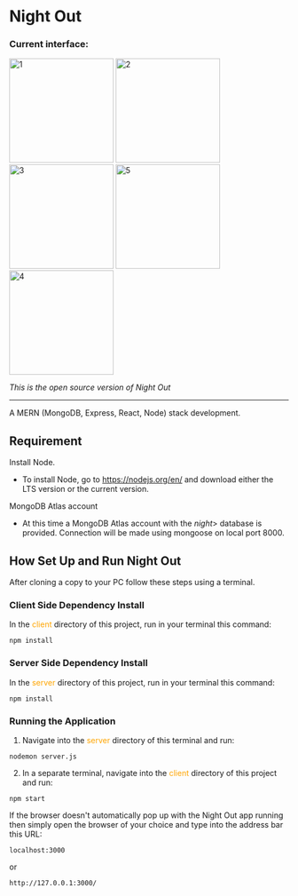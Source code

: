 # Night Out

### Current interface:

<img width="188" alt="1" src="https://github.com/ohxrn/NightOutOpenSource/assets/79466519/372b85c3-24e3-4777-9845-e05da2c5ddbb">
<img width="188" alt="2" src="https://github.com/ohxrn/NightOutOpenSource/assets/79466519/29b1fd67-e605-41bc-9d89-169bf9710c16">
<img width="188" alt="3" src="https://github.com/ohxrn/NightOutOpenSource/assets/79466519/7cd49ecd-4d95-4079-8af0-2ee73924aad9">
<img width="188" alt="5" src="https://github.com/ohxrn/NightOutOpenSource/assets/79466519/de2f7f3d-5b77-425e-a9f5-d9ce8ff3fe16">
<img width="188" alt="4" src="https://github.com/ohxrn/NightOutOpenSource/assets/79466519/5cf9011e-7135-4ec5-b645-1c9b3a0921a3">

<i>This is the open source version of Night Out</i>

---

A MERN (MongoDB, Express, React, Node) stack development.

## Requirement

Install Node.

- To install Node, go to https://nodejs.org/en/ and download either the LTS version or the current version.

MongoDB Atlas account

- At this time a MongoDB Atlas account with the <i>night</i>> database is provided. Connection will be made using mongoose on local port 8000.

## How Set Up and Run Night Out

After cloning a copy to your PC follow these steps using a terminal.

### Client Side Dependency Install

In the <span style="color:orange">client</span> directory of this project, run in your terminal this command:

```
npm install
```

### Server Side Dependency Install

In the <span style="color:orange">server</span> directory of this project, run in your terminal this command:

```
npm install
```

### Running the Application

1. Navigate into the <span style="color:orange">server</span> directory of this terminal and run:

```
nodemon server.js
```

2. In a separate terminal, navigate into the <span style="color:orange">client</span> directory of this project and run:

```
npm start
```

If the browser doesn't automatically pop up with the Night Out app running then simply open the browser of your choice and type into the address bar this URL:

```
localhost:3000
```

or

```
http://127.0.0.1:3000/
```
